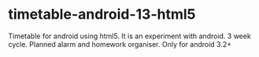 timetable-android-13-html5
==========================

Timetable for android using html5. It is an experiment with android. 3 week cycle. Planned alarm and homework organiser. Only for android 3.2+

